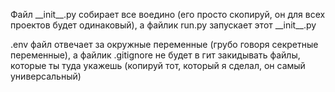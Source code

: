 Файл \_\_init\_\_.py собирает все воедино (его просто скопируй, он для всех проектов будет одинаковый), а файлик run.py запускает этот \_\_init\_\_.py

.env файл отвечает за окружные переменные (грубо говоря секретные переменные), а файлик .gitignore не будет в гит закидывать файлы, которые ты туда укажешь (копируй тот, который я сделал, он самый универсальный)